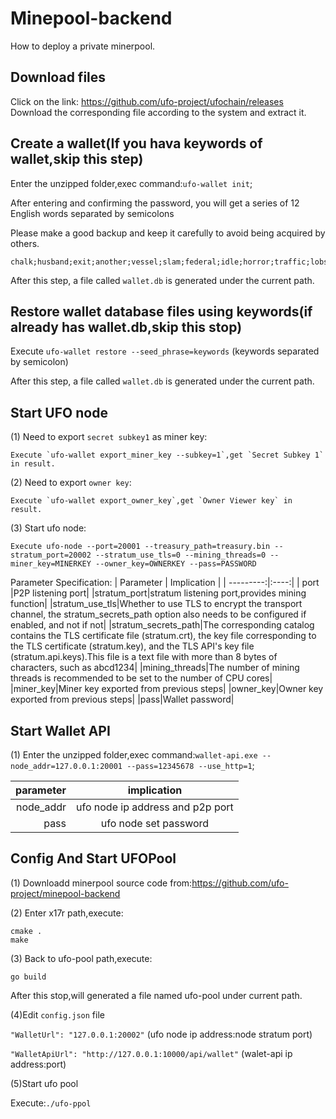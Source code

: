 # Minepool-backend

How to deploy a private minerpool.

## Download files

Click on the link: <https://github.com/ufo-project/ufochain/releases>
Download the corresponding file according to the system and extract it.

## Create a wallet(If you hava keywords of wallet,skip this step)

Enter the unzipped folder,exec command:`ufo-wallet init`;

After entering and confirming the password, you will get a series of 12 English words separated by semicolons

Please make a good backup and keep it carefully to avoid being acquired by others.

    chalk;husband;exit;another;vessel;slam;federal;idle;horror;traffic;lobster;random;

After this step, a file called `wallet.db` is generated under the current path.

## Restore wallet database files using keywords(if already has wallet.db,skip this stop)

Execute `ufo-wallet restore --seed_phrase=keywords` (keywords separated by semicolon)

After this step, a file called `wallet.db` is generated under the current path.

## Start UFO node

(1) Need to export `secret subkey1` as miner key:

    Execute `ufo-wallet export_miner_key --subkey=1`,get `Secret Subkey 1` in result.

(2) Need to export `owner key`:

    Execute `ufo-wallet export_owner_key`,get `Owner Viewer key` in result.

(3) Start ufo node:

    Execute ufo-node --port=20001 --treasury_path=treasury.bin --stratum_port=20002 --stratum_use_tls=0 --mining_threads=0 --miner_key=MINERKEY --owner_key=OWNERKEY --pass=PASSWORD

Parameter Specification:
| Parameter | Implication |
| ---------:|:----:|
| port   |P2P listening port|
|stratum_port|stratum listening port,provides mining function|
|stratum_use_tls|Whether to use TLS to encrypt the transport channel, the stratum_secrets_path option also needs to be configured if enabled, and not if not|
|stratum_secrets_path|The corresponding catalog contains the TLS certificate file (stratum.crt), the key file corresponding to the TLS certificate (stratum.key), and the TLS API's key file (stratum.api.keys).This file is a text file with more than 8 bytes of characters, such as abcd1234|
|mining_threads|The number of mining threads is recommended to be set to the number of CPU cores|
|miner_key|Miner key exported from previous steps|
|owner_key|Owner key exported from previous steps|
|pass|Wallet password|

## Start Wallet API

(1) Enter the unzipped folder,exec command:`wallet-api.exe --node_addr=127.0.0.1:20001 --pass=12345678 --use_http=1`; 

| parameter | implication |
| ---------:|:----:|
| node_addr|ufo node ip address and p2p port|
|pass|ufo node set password|

## Config And Start UFOPool

(1) Downloadd minerpool source code from:<https://github.com/ufo-project/minepool-backend>

(2) Enter x17r path,execute:

    cmake .
    make
(3) Back to ufo-pool path,execute:

    go build

After this stop,will generated a file named ufo-pool under current path.


(4)Edit `config.json` file

`"WalletUrl": "127.0.0.1:20002"`    (ufo node ip address:node stratum port)

`"WalletApiUrl": "http://127.0.0.1:10000/api/wallet"`    (walet-api ip address:port)

(5)Start ufo pool

Execute:`./ufo-ppol`

